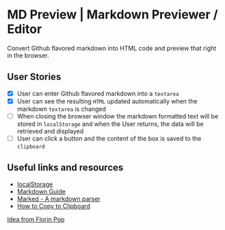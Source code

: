 # MD Preview | Markdown Previewer / Editor

Convert Github flavored markdown into HTML code and preview that right in the browser.

## User Stories

- [x] User can enter Github flavored markdown into a `textarea`
- [x] User can see the resulting `HTML` updated automatically when the markdown `textarea` is changed
- [ ] When closing the browser window the markdown formatted text will be stored in `localStorage` and when the User returns, the data will be retrieved and displayed
- [ ] User can click a button and the content of the box is saved to the `clipboard`

## Useful links and resources

- [localStorage](https://developer.mozilla.org/en-US/docs/Web/API/Window/localStorage)
- [Markdown Guide](https://www.markdownguide.org/basic-syntax/)
- [Marked - A markdown parser](https://github.com/markedjs/marked)
- [How to Copy to Clipboard](https://www.w3schools.com/howto/howto_js_copy_clipboard.asp)

[Idea from Florin Pop](https://github.com/florinpop17/app-ideas/blob/master/Projects/2-Intermediate/Markdown-Previewer.md)
